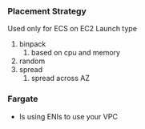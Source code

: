 
### Placement Strategy

Used only for ECS on EC2 Launch type

1. binpack
	1. based on cpu and memory
2. random
3. spread
	1. spread across AZ


### Fargate

- Is using ENIs to use your VPC